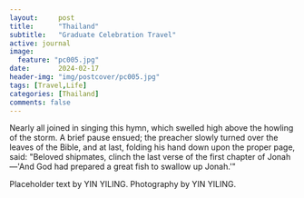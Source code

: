 ```yaml
---
layout:     post
title:      "Thailand"
subtitle:   "Graduate Celebration Travel"
active: journal
image:
  feature: "pc005.jpg"
date:       2024-02-17 
header-img: "img/postcover/pc005.jpg"
tags: [Travel,Life]
categories: [Thailand]
comments: false
---
```


<p>Nearly all joined in singing this hymn, which swelled high above the howling of the storm. A brief pause ensued; the preacher slowly turned over the leaves of the Bible, and at last, folding his hand down upon the proper page, said: "Beloved shipmates, clinch the last verse of the first chapter of Jonah&mdash;'And God had prepared a great fish to swallow up Jonah.'"</p>


<p>Placeholder text by <a>YIN YILING</a>. Photography by <a>YIN YILING</a>.</p>